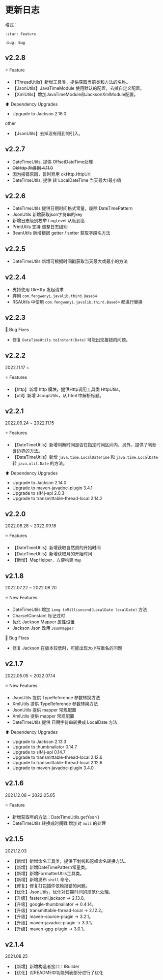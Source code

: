 # 更新日志

格式：

```
:star: Feature

:bug: Bug
```

## v2.2.8

:star: Feature

- 【ThreadUtils】新增工具类，提供获取当前类和方法的名称。
- 【JsonUtils】JavaTimeModule 使用默认的配置，去掉自定义配置。
- 【XmlUtils】增加JavaTimeModule和JacksonXmlModule配置。

:arrow_up: Dependency Upgrades

- Upgrade to Jackson 2.16.0

other

- 【JsonUtils】去掉没有用到的引入。


## v2.2.7

- DateTimeUtils, 提供 OffsetDateTime处理
- ~~OkHttp 升级到 4.11.0~~
- 因为报错原因，暂时弃用 okHttp.HttpUrl
- DateTimeUtils, 提供 转 LocalDateTime 当天最大/最小值


## v2.2.6

- DateTimeUtils 提供日期时间格式常量，废除 DateTimePattern
- JsonUtils 新增获取json字符串的key
- 新增日志级别枚举 LogLevel 从低到高
- PrintUtils 支持 调整日志级别
- BeanUtils 新增根据 getter / setter 获取字段名方法




## v2.2.5

- DateTimeUtils 新增可根据时间戳获取当天最大或最小的方法



## v2.2.4

- 支持使用 OkHttp 发起请求 
- 弃用 `com.fengwenyi.javalib.third.Base64`
- RSAUtils 中使用 `com.fengwenyi.javalib.third.Base64` 都进行替换



## v2.2.3

:bug: Bug Fixes

- 修复 `DateTimeUtils.toInstant(Date)` 可能出现报错的问题。


## v2.2.2

2022.11.17 ~

:star: Features

- 【http】新增 http 模块，提供Http调用工具类 HttpUtils。
- 【util】新增 JsoupUtils，从 html 中解析标题。



## v2.2.1

2022.09.24 ~ 2022.11.15

:star: Features

- 【DateTimeUtils】新增判断时间是否在指定时间区间内，另外，提供了判断含边界的方法。
- 【DateTimeUtils】新增 `java.time.LocalDateTime` 和 `java.time.LocalDate` 转 `java.util.Date` 的方法。

:arrow_up: Dependency Upgrades

- Upgrade to Jackson 2.14.0
- Upgrade to maven-javadoc-plugin 3.4.1
- Upgrade to slf4j-api 2.0.3
- Upgrade to transmittable-thread-local 2.14.2


## v2.2.0

2022.08.28 ~ 2022.09.18

:star: Features

- 【DateTimeUtils】新增获取自然周的开始时间
- 【DateTimeUtils】新增获取月的开始时间
- 【新增】MapHelper，方便构建 `Map`


## v2.1.8

2022.07.22 ~ 2022.08.20

:star: New Features

- DateTimeUtils 增加 `Long toMillisecond(LocalDate localDate)` 方法
- CharsetConstant 标记过时
- 优化 Jackson Mapper 属性设置
- Jackson Json 改用 `JsonMapper`

:bug: Bug Fixes

- 修复 Jackson 在版本较低时，可能出现大小写重名的问题



## v2.1.7

2022.05.05 ~ 2022.07.14

:star: New Features

- JsonUtils 提供 TypeReference 参数转换方法
- XmlUtils 提供 TypeReference 参数转换方法
- JsonUtils 提供 mapper 常规配置
- XmlUtils 提供 mapper 常规配置
- DateTimeUtils 提供 日期字符串转换成 LocalDate 方法

:arrow_up: Dependency Upgrades

- Upgrade to Jackson 2.13.3
- Upgrade to thumbnailator 0.14.7
- Upgrade to slf4j-api 0.14.7
- Upgrade to transmittable-thread-local 2.12.6
- Upgrade to transmittable-thread-local 2.12.6
- Upgrade to maven-javadoc-plugin 3.4.0



## v2.1.6

2021.12.08 ~ 2022.05.05

:star: Feature

- 新增获取年的方法：DateTimeUtils.getYear()
- DateTimeUtils 转换成时间戳 增加对 `null` 的处理


## v2.1.5

2021.12.03

- 【新增】新增命名工具类，提供下划线和驼峰命名转换方法。
- 【新增】新增DateTimePattern常量类。
- 【新增】新增FormatterUtils工具类。
- 【新增】新增发布 `shell` 命令。
- 【修复】修复打包插件依赖报错的问题。
- 【优化】JsonUtils，优化对日期时间的规范化处理。
- 【升级】fasterxml.jackson -> 2.13.0。
- 【升级】google-thumbnailator -> 0.4.14。
- 【升级】transmittable-thread-local -> 2.12.2。
- 【升级】maven-source-plugin -> 3.2.1。
- 【升级】maven-javadoc-plugin -> 3.3.1。
- 【升级】maven-gpg-plugin -> 3.0.1。

## v2.1.4

2021.08.25

- 【新增】新增构造者接口：IBuilder
- 【优化】对README中功能列表部分进行了优化